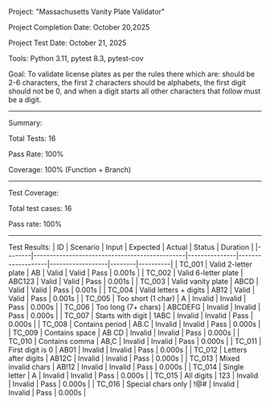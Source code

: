 Project: "Massachusetts Vanity Plate Validator" 

Project Completion Date: October 20,2025

Project Test Date: October 21, 2025

Tools: Python 3.11, pytest 8.3, pytest-cov 

Goal: To validate license plates as per the rules there which are: should be 2-6 characters, the first 2 characters should be alphabets, the first digit should not be 0, and when a digit starts all other characters that follow must be a digit.
_________________________________________
Summary: 

Total Tests: 16 

Pass Rate: 100% 

Coverage: 100% (Function + Branch)
_________________________________________
Test Coverage: 

Total test cases: 16 

Pass rate: 100%
_________________________________________
Test Results:
| ID     | Scenario                                      | Input         | Expected          | Actual           | Status | Duration |
|--------|-----------------------------------------------|---------------|-------------------|------------------|--------|----------|
| TC_001 | Valid 2-letter plate                          | AB            | Valid             | Valid            | Pass   | 0.001s   |
| TC_002 | Valid 6-letter plate                          | ABC123        | Valid             | Valid            | Pass   | 0.001s   |
| TC_003 | Valid vanity plate                            | ABCD          | Valid             | Valid            | Pass   | 0.001s   |
| TC_004 | Valid letters + digits                        | AB12          | Valid             | Valid            | Pass   | 0.001s   |
| TC_005 | Too short (1 char)                            | A             | Invalid           | Invalid          | Pass   | 0.000s   |
| TC_006 | Too long (7+ chars)                           | ABCDEFG       | Invalid           | Invalid          | Pass   | 0.000s   |
| TC_007 | Starts with digit                             | 1ABC          | Invalid           | Invalid          | Pass   | 0.000s   |
| TC_008 | Contains period                               | AB.C          | Invalid           | Invalid          | Pass   | 0.000s   |
| TC_009 | Contains space                                | AB CD         | Invalid           | Invalid          | Pass   | 0.000s   |
| TC_010 | Contains comma                                | AB,C          | Invalid           | Invalid          | Pass   | 0.000s   |
| TC_011 | First digit is 0                              | AB01          | Invalid           | Invalid          | Pass   | 0.000s   |
| TC_012 | Letters after digits                          | AB12C         | Invalid           | Invalid          | Pass   | 0.000s   |
| TC_013 | Mixed invalid chars                           | AB!12         | Invalid           | Invalid          | Pass   | 0.000s   |
| TC_014 | Single letter                                 | A             | Invalid           | Invalid          | Pass   | 0.000s   |
| TC_015 | All digits                                    | 123           | Invalid           | Invalid          | Pass   | 0.000s   |
| TC_016 | Special chars only                            | !@#           | Invalid           | Invalid          | Pass   | 0.000s   |

